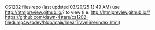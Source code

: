 CS1202 files repo (last updated 03/20/25 12:49 AM)
use http://htmlpreview.github.io/? to view
(i.e. http://htmlpreview.github.io/?https://github.com/dawn-4stars/cs1202-filedump4webdev/blob/main/linearTravelSite/index.html)
